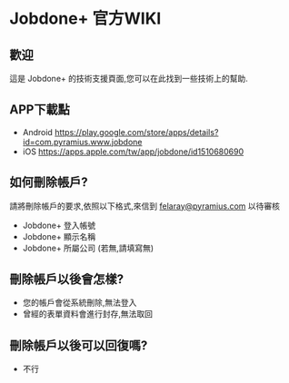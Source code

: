 # Jobdone+ 官方WIKI

## 歡迎
這是 Jobdone+ 的技術支援頁面,您可以在此找到一些技術上的幫助.

## APP下載點
- Android https://play.google.com/store/apps/details?id=com.pyramius.www.jobdone
- iOS https://apps.apple.com/tw/app/jobdone/id1510680690

## 如何刪除帳戶?
請將刪除帳戶的要求,依照以下格式,來信到 felaray@pyramius.com 以待審核
- Jobdone+ 登入帳號
- Jobdone+ 顯示名稱
- Jobdone+ 所屬公司 (若無,請填寫無)

## 刪除帳戶以後會怎樣?
- 您的帳戶會從系統刪除,無法登入
- 曾經的表單資料會進行封存,無法取回

## 刪除帳戶以後可以回復嗎?
- 不行
